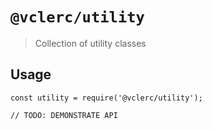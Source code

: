 # `@vclerc/utility`

> Collection of utility classes

## Usage

```
const utility = require('@vclerc/utility');

// TODO: DEMONSTRATE API
```
